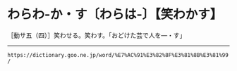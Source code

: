 # わらわ‐か・す〔わらは‐〕【笑わかす】

［動サ五（四）］笑わせる。笑わす。「おどけた芸で人を―・す」

---
`https://dictionary.goo.ne.jp/word/%E7%AC%91%E3%82%8F%E3%81%8B%E3%81%99/`